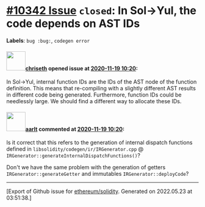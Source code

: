 # [\#10342 Issue](https://github.com/ethereum/solidity/issues/10342) `closed`: In Sol->Yul, the code depends on AST IDs
**Labels**: `bug :bug:`, `codegen error`


#### <img src="https://avatars.githubusercontent.com/u/9073706?v=4" width="50">[chriseth](https://github.com/chriseth) opened issue at [2020-11-19 10:20](https://github.com/ethereum/solidity/issues/10342):

In Sol->Yul, internal function IDs are the IDs of the AST node of the function definition. This means that re-compiling with a slightly different AST results in different code being generated. Furthermore, function IDs could be needlessly large. We should find a different way to allocate these IDs.

#### <img src="https://avatars.githubusercontent.com/u/5008794?u=2b1535698cd924c4fbc8a5c005f1c0e01e7de991&v=4" width="50">[aarlt](https://github.com/aarlt) commented at [2020-11-19 10:20](https://github.com/ethereum/solidity/issues/10342#issuecomment-856208434):

Is it correct that this refers to the generation of internal dispatch functions defined in `libsolidity/codegen/ir/IRGenerator.cpp` @ `IRGenerator::generateInternalDispatchFunctions()`? 

Don't we have the same problem with the generation of getters `IRGenerator::generateGetter` and immutables `IRGenerator::deployCode`?


-------------------------------------------------------------------------------



[Export of Github issue for [ethereum/solidity](https://github.com/ethereum/solidity). Generated on 2022.05.23 at 03:51:38.]
